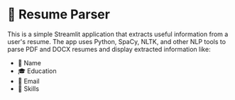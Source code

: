 # 📄 Resume Parser

This is a simple Streamlit application that extracts useful information from a user's resume. The app uses Python, SpaCy, NLTK, and other NLP tools to parse PDF and DOCX resumes and display extracted information like:

- 👤 Name  
- 🎓 Education  
- 📧 Email  
- 💼 Skills 
